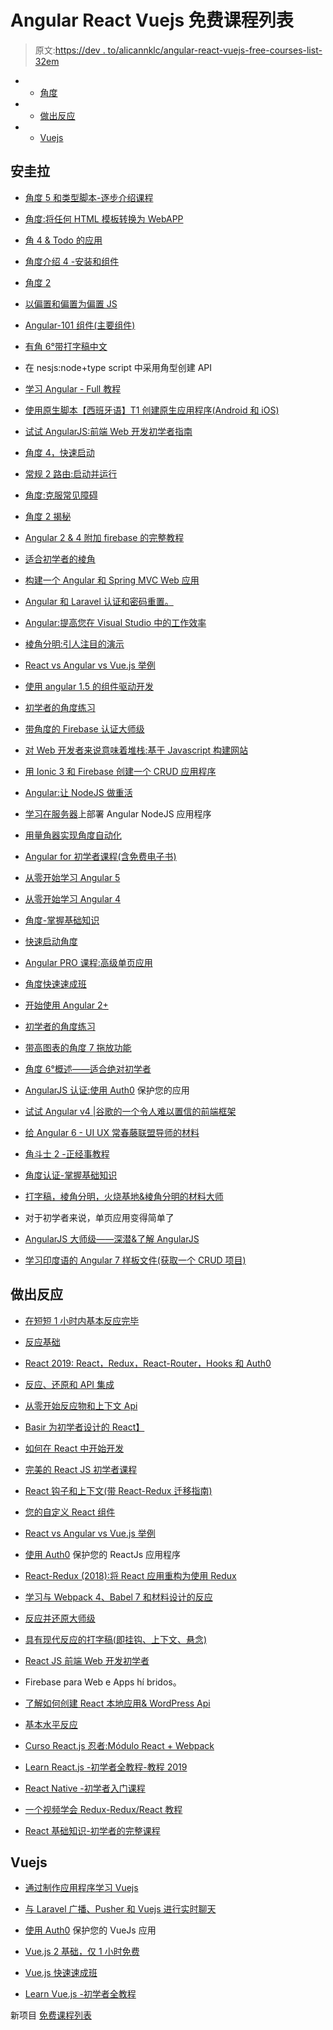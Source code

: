 # Angular React Vuejs 免费课程列表

> 原文:[https://dev . to/alicannklc/angular-react-vuejs-free-courses-list-32em](https://dev.to/alicannklc/angular-react-vuejs-free-courses-list-32em)

*   * [角度](#angular)
*   * [做出反应](#react)
*   * [Vuejs](#vuejs)

## [](#angularjs)安圭拉

*   [角度 5 和类型脚本-逐步介绍课程](https://www.udemy.com/angular-5-y-typescript-curso-de-introduccion-paso-a-paso/)

*   [角度:将任何 HTML 模板转换为 WebAPP](https://www.udemy.com/html-hacia-angular/)

*   [角 4 & Todo 的应用](https://www.udemy.com/angular-4-todo-uygulamasi/)

*   [角度介绍 4 -安装和组件](https://www.udemy.com/introduccion-a-angular-4/)

*   [角度 2](https://www.udemy.com/angular-2-szybki-start/)

*   [以偏置和偏置为偏置 JS](https://www.udemy.com/angularjs-egitim-seti/)

*   [Angular-101 组件(主要组件)](https://www.udemy.com/componentes-angular-101/)

*   [有角 6°带打字稿中文](https://www.udemy.com/angular6withtypescript/)

*   在 nesjs:node+type script 中采用角型创建 API

*   [学习 Angular - Full 教程](https://www.youtube.com/watch?v=2OHbjep_WjQ)

*   [使用原生脚本【西班牙语】T1 创建原生应用程序(Android 和 iOS)](https://www.udemy.com/crea-apps-nativas-android-y-ios-con-nativescript-espanol/)

*   [试试 AngularJS:前端 Web 开发初学者指南](https://www.udemy.com/try-angularjs/)

*   [角度 4，快速启动](https://www.udemy.com/angular-quick-start/)

*   [常规 2 路由:启动并运行](https://www.udemy.com/angular-2-routing-up-and-running/)

*   [角度:克服常见障碍](https://www.udemy.com/angular-overcoming-common-obstacles/)

*   [角度 2 揭秘](https://www.udemy.com/introduction-to-angular2/)

*   [Angular 2 & 4 附加 firebase 的完整教程](https://www.udemy.com/angular-2-final-complete-tutorial-with-additional-firebase/)

*   [适合初学者的棱角](https://www.udemy.com/angular-for-beginners/)

*   [构建一个 Angular 和 Spring MVC Web 应用](https://www.udemy.com/build-an-angular-and-spring-mvc-web-application/)

*   [Angular 和 Laravel 认证和密码重置。](https://www.udemy.com/angular-laravel-single-page-app-with-authentication-and-password-reset/)

*   [Angular:提高您在 Visual Studio 中的工作效率](https://www.udemy.com/angular-increasing-your-productivity-in-visual-studio/)

*   [棱角分明:引人注目的演示](https://www.udemy.com/angular-compelling-demos/)

*   [React vs Angular vs Vue.js 举例](https://www.udemy.com/react-vs-angular-vs-vuejs-by-example/)

*   [使用 angular 1.5 的组件驱动开发](https://www.udemy.com/component-driven-development-using-angular-15/)

*   [初学者的角度练习](https://www.udemy.com/angularjs-angular/)

*   [带角度的 Firebase 认证大师级](https://www.udemy.com/firebase-masterclass-with-angular/)

*   [对 Web 开发者来说意味着堆栈:基于 Javascript 构建网站](https://www.udemy.com/javascript-based-website-in-minutes-using-the-mean-stack/)

*   [用 Ionic 3 和 Firebase 创建一个 CRUD 应用程序](https://www.udemy.com/create-a-crud-application-with-ionic-3-and-firebase/)

*   [Angular:让 NodeJS 做重活](https://www.udemy.com/angular-letting-nodejs-do-the-heavy-lifting/)

*   [学习在服务器](https://www.udemy.com/learn-to-deploy-your-angular-nodejs-application-on-server/)上部署 Angular NodeJS 应用程序

*   [用量角器实现角度自动化](https://www.udemy.com/angular-automation-with-protractor/)

*   [Angular for 初学者课程(含免费电子书)](https://www.udemy.com/angular-for-beginners-course/)

*   [从零开始学习 Angular 5](https://www.udemy.com/angular-5/)

*   [从零开始学习 Angular 4](https://www.udemy.com/learn-angular-from-scratch/)

*   [角度-掌握基础知识](https://www.udemy.com/angular-mastering-the-basics/)

*   [快速启动角度](https://www.udemy.com/quickstart-angularjs/)

*   [Angular PRO 课程:高级单页应用](https://www.udemy.com/angular-mastery/)

*   [角度快速速成班](https://www.udemy.com/angular-fast-crash-course/)

*   [开始使用 Angular 2+](https://www.udemy.com/getting-started-with-angular-2/)

*   [初学者的角度练习](https://www.udemy.com/angularjs-for-beginners-udemy/)

*   [带高图表的角度 7 拖放功能](https://www.udemy.com/angular-7-drag-n-drop-feature-with-highcharts/)

*   [角度 6°概述——适合绝对初学者](https://www.udemy.com/angular-6-for-beginners-by-harsha/)

*   [AngularJS 认证:使用 Auth0](https://www.udemy.com/angularjs-authentication-with-auth0/) 保护您的应用

*   [试试 Angular v4 |谷歌的一个令人难以置信的前端框架](https://www.udemy.com/try-angular/)

*   [给 Angular 6 - UI UX 常春藤联盟导师的材料](https://www.udemy.com/materialangular/)

*   [角斗士 2 -正经事教程](https://www.udemy.com/angular-2-tutorial/)

*   [角度认证-掌握基础知识](https://www.udemy.com/angular-authentication-tutorial-mastering-the-basics/)

*   [打字稿，棱角分明，火烧基地&棱角分明的材料大师](https://www.udemy.com/angular-all-you-need-to-know/)

*   对于初学者来说，单页应用变得简单了

*   [AngularJS 大师级——深潜&了解 AngularJS](https://www.udemy.com/angularjs-masterclass/)

*   [学习印度语的 Angular 7 样板文件(获取一个 CRUD 项目)](https://www.udemy.com/angular-7-boilerplate-crud-hindi/)

## [](#react)做出反应

*   [在短短 1 小时内基本反应完毕](https://www.udemy.com/react-basic-in-just-1-hour/)

*   [反应基础](https://www.udemy.com/react-fundamentals/)

*   [React 2019: React，Redux，React-Router，Hooks 和 Auth0](https://www.udemy.com/modern-react/)

*   [反应、还原和 API 集成](https://www.udemy.com/react-redux-e-integracao-de-apis/)

*   [从零开始反应物和上下文 Api](https://www.udemy.com/sifirdan-reactjs-ve-context-api/)

*   [Basir 为初学者设计的 React】](https://www.udemy.com/react-for-beginners-by-basir/)

*   [如何在 React 中开始开发](https://www.udemy.com/reactjs-start/)

*   [完美的 React JS 初学者课程](https://www.udemy.com/perfect-react-js-course/)

*   [React 钩子和上下文(带 React-Redux 迁移指南)](https://www.udemy.com/react-hooks-with-react-redux-migration/)

*   [您的自定义 React 组件](https://www.udemy.com/your-custom-react-component/)

*   [React vs Angular vs Vue.js 举例](https://www.udemy.com/react-vs-angular-vs-vuejs-by-example/)

*   [使用 Auth0](https://www.udemy.com/secure-your-reactjs-applications-with-auth0/) 保护您的 ReactJs 应用程序

*   [React-Redux (2018):将 React 应用重构为使用 Redux](https://www.udemy.com/weiben-react-redux/)

*   [学习与 Webpack 4、Babel 7 和材料设计的反应](https://www.udemy.com/learn-reactjs-with-webpack-4-babel-7-and-material-design/)

*   [反应并还原大师级](https://www.udemy.com/learning-react-and-redux-decoupling-with-stateless-components/)

*   [具有现代反应的打字稿(即挂钩、上下文、悬念)](https://www.udemy.com/typescript-with-react-hooks-and-context/)

*   [React JS 前端 Web 开发初学者](https://www.udemy.com/react-tutorial/)

*   Firebase para Web e Apps hí bridos。

*   [了解如何创建 React 本地应用& WordPress Api](https://www.udemy.com/create-react-native-app-wordpress-api-from-scratch/)

*   [基本水平反应](https://www.udemy.com/temel-seviye-reactjs/)

*   [Curso React.js 忍者:Módulo React + Webpack](https://www.udemy.com/reactjs-ninja-modulo-react-webpack/)

*   [Learn React.js -初学者全教程-教程 2019](https://www.youtube.com/watch?v=DLX62G4lc44)

*   [React Native -初学者入门课程](https://www.youtube.com/watch?v=frvXANSaSec)

*   [一个视频学会 Redux-Redux/React 教程](https://www.youtube.com/watch?v=9fHQI-dt7QU)

*   [React 基础知识-初学者的完整课程](https://www.youtube.com/watch?v=6Ied4aZxUzc)

## [](#vuejs)Vuejs

*   [通过制作应用程序学习 Vuejs](https://www.udemy.com/learn-vuejs-by-making-applications-bangla-tutorial/)

*   [与 Laravel 广播、Pusher 和 Vuejs 进行实时聊天](https://www.udemy.com/laravel-real-time-chat-with/)

*   [使用 Auth0](https://www.udemy.com/secure-your-vuejs-applications-with-auth0/) 保护您的 VueJs 应用

*   [Vue.js 2 基础，仅 1 小时免费](https://www.udemy.com/vuejs-2-basics-in-just-1-hour-free/)

*   [Vue.js 快速速成班](https://www.udemy.com/vuejs-fast-crash-course/)

*   [Learn Vue.js -初学者全教程](https://www.youtube.com/watch?v=4deVCNJq3qc)

新项目
[免费课程列表](https://github.com/free-courses/Full-Free-Courses)